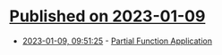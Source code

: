 # [Published on 2023-01-09](index.md)

* [2023-01-09, 09:51:25](https://news.ycombinator.com/item?id=34308589) - [Partial Function Application](http://modernescpp.com/index.php/partial-function-application)

